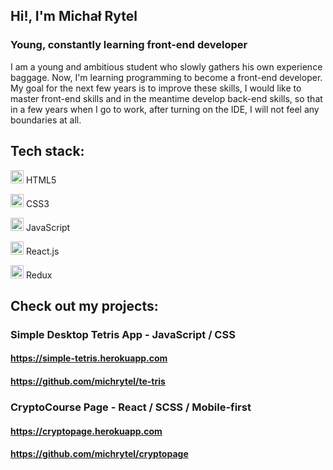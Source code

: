 ## Hi!, I'm Michał Rytel
### Young, constantly learning front-end developer

I am a young and ambitious student who slowly gathers his own experience baggage. Now, I'm learning programming to become a front-end developer. 
My goal for the next few years is to improve these skills, I would like to master front-end skills and in the meantime develop back-end skills, so that in a few years when I go to work, after turning on the IDE, I will not feel any boundaries at all.

## Tech stack:
<img src="https://github.com/tomchen/stack-icons/blob/master/logos/html-5.svg" alt="HTML5" width="21px" height="21px"> HTML5

<img src="https://github.com/tomchen/stack-icons/blob/master/logos/css-3.svg" alt="CSS3" width="21px" height="21px"> CSS3

<img src="https://github.com/tomchen/stack-icons/blob/master/logos/javascript.svg" alt="JavaScript" width="21px" height="21px"> JavaScript

<img src="https://github.com/tomchen/stack-icons/blob/master/logos/react.svg" alt="React" width="21px" height="21px"> React.js

<img src="https://github.com/tomchen/stack-icons/blob/master/logos/redux.svg" alt="Redux" width="21px" height="21px"> Redux

## Check out my projects:

### Simple Desktop Tetris App - JavaScript / CSS
#### https://simple-tetris.herokuapp.com
#### https://github.com/michrytel/te-tris

### CryptoCourse Page - React / SCSS / Mobile-first 
#### https://cryptopage.herokuapp.com
#### https://github.com/michrytel/cryptopage
